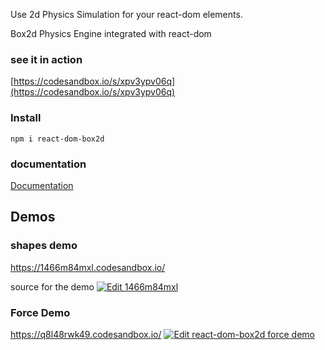 Use 2d Physics Simulation for your react-dom elements.

Box2d Physics Engine integrated with react-dom

### see it in action
[https://codesandbox.io/s/xpv3ypv06q](https://codesandbox.io/s/xpv3ypv06q)


### Install
```
npm i react-dom-box2d
```
### documentation

[Documentation](https://oneto018.github.io/react-dom-box2d/#/docs/)

## Demos

### shapes demo
https://1466m84mxl.codesandbox.io/

source for the demo 
[![Edit 1466m84mxl](https://codesandbox.io/static/img/play-codesandbox.svg)](https://codesandbox.io/s/1466m84mxl)

### Force Demo
https://q8l48rwk49.codesandbox.io/
[![Edit react-dom-box2d force demo](https://codesandbox.io/static/img/play-codesandbox.svg)](https://codesandbox.io/s/q8l48rwk49)


